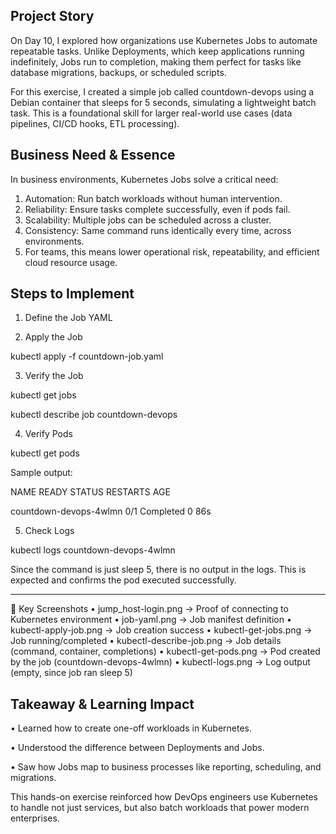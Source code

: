 ## Project Story
On Day 10, I explored how organizations use Kubernetes Jobs to automate repeatable tasks. Unlike Deployments, which keep applications running indefinitely, Jobs run to completion, making them perfect for tasks like database migrations, backups, or scheduled scripts.

For this exercise, I created a simple job called countdown-devops using a Debian container that sleeps for 5 seconds, simulating a lightweight batch task. This is a foundational skill for larger real-world use cases (data pipelines, CI/CD hooks, ETL processing).

## Business Need & Essence
In business environments, Kubernetes Jobs solve a critical need:
1. Automation: Run batch workloads without human intervention.
2. Reliability: Ensure tasks complete successfully, even if pods fail.
3. Scalability: Multiple jobs can be scheduled across a cluster.
4. Consistency: Same command runs identically every time, across environments.
5. For teams, this means lower operational risk, repeatability, and efficient cloud resource usage.

## Steps to Implement
1. Define the Job YAML

2. Apply the Job

kubectl apply -f countdown-job.yaml

3. Verify the Job

kubectl get jobs

kubectl describe job countdown-devops

4. Verify Pods

kubectl get pods

Sample output:

NAME                     READY   STATUS      RESTARTS   AGE

countdown-devops-4wlmn   0/1     Completed   0          86s

5. Check Logs

kubectl logs countdown-devops-4wlmn

Since the command is just sleep 5, there is no output in the logs. This is expected and confirms the pod executed successfully.
________________________________________
📸 Key Screenshots
•	jump_host-login.png → Proof of connecting to Kubernetes environment
•	job-yaml.png → Job manifest definition
•	kubectl-apply-job.png → Job creation success
•	kubectl-get-jobs.png → Job running/completed
•	kubectl-describe-job.png → Job details (command, container, completions)
•	kubectl-get-pods.png → Pod created by the job (countdown-devops-4wlmn)
•	kubectl-logs.png → Log output (empty, since job ran sleep 5)

## Takeaway & Learning Impact
•	Learned how to create one-off workloads in Kubernetes.

•	Understood the difference between Deployments and Jobs.

•	Saw how Jobs map to business processes like reporting, scheduling, and migrations.

This hands-on exercise reinforced how DevOps engineers use Kubernetes to handle not just services, but also batch workloads that power modern enterprises.
